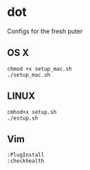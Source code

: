 dot
===

Configs for the fresh puter

## OS X
```
chmod +x setup_mac.sh
./setup_mac.sh
```

## LINUX
```
cmhod+x setup.sh
./estup.sh
```

## Vim
```
:PlugInstall
:checkhealth
```
